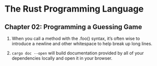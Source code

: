 # The Rust Programming Language

## Chapter 02: Programming a Guessing Game

1. When you call a method with the .foo() syntax, it’s often wise to introduce a newline and other whitespace to help break up long lines. 

2. `cargo doc --open` will build documentation provided by all of your dependencies locally and open it in your browser.
